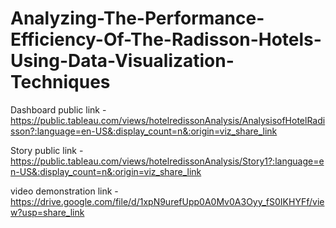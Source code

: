 # Analyzing-The-Performance-Efficiency-Of-The-Radisson-Hotels-Using-Data-Visualization-Techniques


Dashboard public link -  https://public.tableau.com/views/hotelredissonAnalysis/AnalysisofHotelRadisson?:language=en-US&:display_count=n&:origin=viz_share_link

Story public link     -  https://public.tableau.com/views/hotelredissonAnalysis/Story1?:language=en-US&:display_count=n&:origin=viz_share_link

video demonstration link - https://drive.google.com/file/d/1xpN9urefUpp0A0Mv0A3Oyy_fS0IKHYFf/view?usp=share_link
